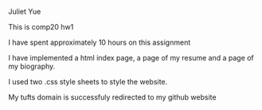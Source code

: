 Juliet Yue

This is comp20 hw1

I have spent approximately 10 hours on this assignment

I have implemented a html index page, a page of my resume and a page of my biography.

I used two .css style sheets to style the website.

My tufts domain is successfuly redirected to my github website
